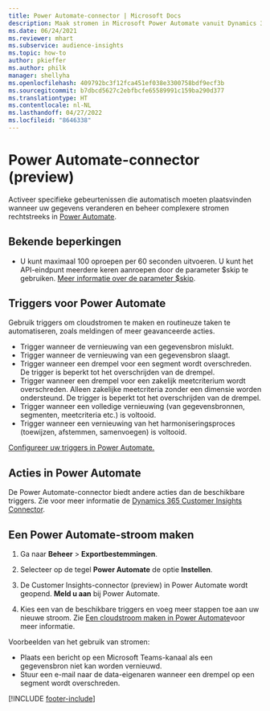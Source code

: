 ```yaml
---
title: Power Automate-connector | Microsoft Docs
description: Maak stromen in Microsoft Power Automate vanuit Dynamics 365 Customer Insights.
ms.date: 06/24/2021
ms.reviewer: mhart
ms.subservice: audience-insights
ms.topic: how-to
author: pkieffer
ms.author: philk
manager: shellyha
ms.openlocfilehash: 409792bc3f12fca451ef038e3300758bdf9ecf3b
ms.sourcegitcommit: b7dbcd5627c2ebfbcfe65589991c159ba290d377
ms.translationtype: HT
ms.contentlocale: nl-NL
ms.lasthandoff: 04/27/2022
ms.locfileid: "8646338"
---
```

# <a name="power-automate-connector-preview"></a>Power Automate-connector (preview)

Activeer specifieke gebeurtenissen die automatisch moeten plaatsvinden wanneer uw gegevens veranderen en beheer complexere stromen rechtstreeks in [Power Automate](https://flow.microsoft.com/).

## <a name="known-limitations"></a>Bekende beperkingen

- U kunt maximaal 100 oproepen per 60 seconden uitvoeren. U kunt het API-eindpunt meerdere keren aanroepen door de parameter $skip te gebruiken. [Meer informatie over de parameter $skip](/connectors/customerinsights/#get-items-from-an-entity).

## <a name="power-automate-triggers"></a>Triggers voor Power Automate

Gebruik triggers om cloudstromen te maken en routineuze taken te automatiseren, zoals meldingen of meer geavanceerde acties. 

- Trigger wanneer de vernieuwing van een gegevensbron mislukt. 
- Trigger wanneer de vernieuwing van een gegevensbron slaagt.
- Trigger wanneer een drempel voor een segment wordt overschreden. De trigger is beperkt tot het overschrijden van de drempel.
- Trigger wanneer een drempel voor een zakelijk meetcriterium wordt overschreden. Alleen zakelijke meetcriteria zonder een dimensie worden ondersteund. De trigger is beperkt tot het overschrijden van de drempel.
- Trigger wanneer een volledige vernieuwing (van gegevensbronnen, segmenten, meetcriteria etc.) is voltooid.
- Trigger wanneer een vernieuwing van het harmoniseringsproces (toewijzen, afstemmen, samenvoegen) is voltooid.

[Configureer uw triggers in Power Automate.](https://flow.microsoft.com/connectors/shared_customerinsights/dynamics-365-customer-insights-connector/)

## <a name="power-automate-actions"></a>Acties in Power Automate

De Power Automate-connector biedt andere acties dan de beschikbare triggers. Zie voor meer informatie de [Dynamics 365 Customer Insights Connector](/connectors/customerinsights/).

## <a name="create-a-power-automate-flow"></a>Een Power Automate-stroom maken

1. Ga naar **Beheer** > **Exportbestemmingen**.

1. Selecteer op de tegel **Power Automate** de optie **Instellen**.

1. De Customer Insights-connector (preview) in Power Automate wordt geopend. **Meld u aan** bij Power Automate.

1. Kies een van de beschikbare triggers en voeg meer stappen toe aan uw nieuwe stroom. Zie [Een cloudstroom maken in Power Automate](/power-automate/get-started-logic-flow)​voor meer informatie.

Voorbeelden van het gebruik van stromen: 
- Plaats een bericht op een Microsoft Teams-kanaal als een gegevensbron niet kan worden vernieuwd. 
- Stuur een e-mail naar de data-eigenaren wanneer een drempel op een segment wordt overschreden.



[!INCLUDE [footer-include](includes/footer-banner.md)]
